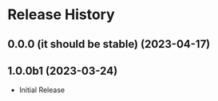# Release History

## 0.0.0 (it should be stable) (2023-04-17)



## 1.0.0b1 (2023-03-24)

* Initial Release
